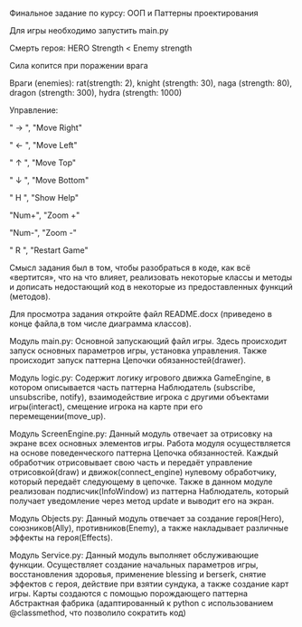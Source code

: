 Финальное задание по курсу: ООП и Паттерны проектирования

Для игры  необходимо запустить main.py

Смерть героя: 
HERO Strength < Enemy strength

Сила копится при поражении врага

Враги (enemies):
rat(strength: 2),  knight (strength: 30),  naga (strength: 80), dragon (strength: 300), hydra (strength: 1000)

Управление:

" → ", "Move Right"

" ← ", "Move Left"

" ↑ ", "Move Top"

" ↓ ", "Move Bottom"

" H ", "Show Help"

"Num+", "Zoom +"

"Num-", "Zoom -"

" R ", "Restart Game"


Смысл задания  был в том, чтобы разобраться в коде, как всё «вертится», что на что влияет, реализовать некоторые классы и методы и дописать недостающий код в некоторые из предоставленных функций (методов). 

Для просмотра задания откройте файл README.docx (приведено в конце файла,в том числе диаграмма классов).


Модуль main.py: 
Основной запускающий файл игры. Здесь происходит запуск основных параметров игры, установка управления.
Также происходит запуск паттерна Цепочки обязанностей(drawer).

Модуль logic.py:
Содержит логику игрового движка GameEngine, в котором описывается часть паттерна Наблюдатель (subscribe, unsubscribe, notify), взаимодействие игрока с другими объектами игры(interact), смещение игрока на карте при его перемещении(move_up).

Модуль ScreenEngine.py:
Данный модуль отвечает за отрисовку на экране всех основных элементов игры. Работа модуля осуществляется на основе поведенческого паттерна  Цепочка обязанностей. Каждый обработчик отрисовывает свою часть и пeредаёт управление отрисовкой(draw) и движок(connect_engine) нулевому обработчику, который передаёт следующему в цепочке.
Также в данном модуле реализован подписчик(InfoWindow) из паттерна Наблюдатель, который получает уведомление через метод update и выводит его на экран.

Модуль Objects.py:
Данный модуль отвечает за создание героя(Hero), союзников(Ally), противников(Enemy), а также накладывает различные эффекты на героя(Effects). 

Модуль Service.py:
Данный модуль выполняет обслуживающие функции. Осуществляет создание начальных параметров игры, восстановления здоровья, применение blessing и berserk, снятие эффектов с героя, действие при взятии сундука, а также создание карт игры. Карты создаются с помощью порождающего паттерна Абстрактная фабрика (адаптированный к python с использованием @classmethod, что позволило сократить код)

